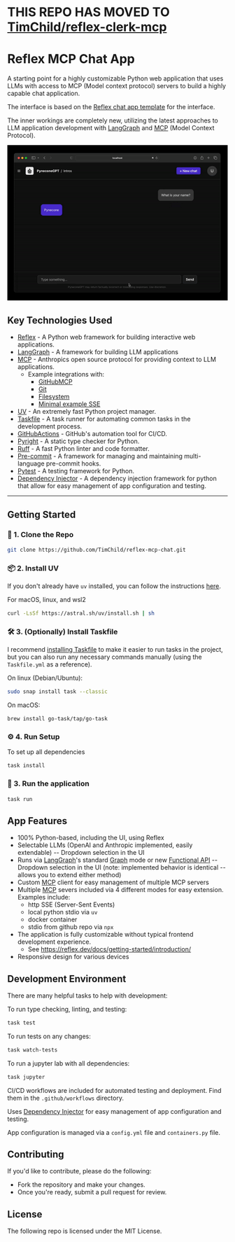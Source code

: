 # THIS REPO HAS MOVED TO [TimChild/reflex-clerk-mcp](https://github.com/TimChild/reflex-clerk-mcp)

# Reflex MCP Chat App

A starting point for a highly customizable Python web application that uses LLMs with access to MCP (Model context protocol) servers to build a highly capable chat application.

The interface is based on the [Reflex chat app template](https://github.com/reflex-dev/reflex-chat) for the interface.

The inner workings are completely new, utilizing the latest approaches to LLM application development with [LangGraph](https://www.langchain.com/langgraph) and [MCP](https://modelcontextprotocol.io/introduction) (Model Context Protocol).

<div align="center">
<img src="./docs/demo.gif" alt="icon"/>
</div>

## Key Technologies Used

- [Reflex](https://reflex.dev/) - A Python web framework for building interactive web applications.
- [LangGraph](https://www.langchain.com/langgraph) - A framework for building LLM applications
- [MCP](https://modelcontextprotocol.io/introduction) - Anthropics open source protocol for providing context to LLM applications.
  - Example integrations with:
    - [GitHubMCP](https://github.com/github/github-mcp-server)
    - [Git](https://github.com/modelcontextprotocol/servers/tree/main/src/git)
    - [Filesystem](https://github.com/modelcontextprotocol/servers/tree/main/src/filesystem)
    - [Minimal example SSE](https://github.com/timchild/test-mcp-server)
- [UV](https://docs.astral.sh/uv/) - An extremely fast Python project manager.
- [Taskfile](https://taskfile.dev/) - A task runner for automating common tasks in the development process.
- [GitHubActions](https://github.com/features/actions) - GitHub's automation tool for CI/CD.
- [Pyright](https://microsoft.github.io/pyright/#/) - A static type checker for Python.
- [Ruff](https://docs.astral.sh/ruff/) - A fast Python linter and code formatter.
- [Pre-commit](https://pre-commit.com/) - A framework for managing and maintaining multi-language pre-commit hooks.
- [Pytest](https://docs.pytest.org/en/latest/) - A testing framework for Python.
- [Dependency Injector](https://python-dependency-injector.ets-labs.org/) - A dependency injection framework for python that allow for easy management of app configuration and testing.

---

## Getting Started

### 🧬 1. Clone the Repo

```bash
git clone https://github.com/TimChild/reflex-mcp-chat.git
```

### 📦 2. Install UV

If you don't already have `uv` installed, you can follow the instructions [here](https://docs.astral.sh/uv/getting-started/installation/).

For macOS, linux, and wsl2

```bash
curl -LsSf https://astral.sh/uv/install.sh | sh
```

### 🛠️ 3. (Optionally) Install Taskfile

I recommend [installing Taskfile](https://taskfile.dev/installation/) to make it easier to run tasks in the project, but you can also run any necessary commands manually (using the `Taskfile.yml` as a reference).

On linux (Debian/Ubuntu):

```bash
sudo snap install task --classic
```

On macOS:

```bash
brew install go-task/tap/go-task
```

<!-- icon for Run Setup -->

### ⚙️ 4. Run Setup

To set up all dependencies

```bash
task install
```

### 🚀 3. Run the application

```bash
task run
```

## App Features

- 100% Python-based, including the UI, using Reflex
- Selectable LLMs (OpenAI and Anthropic implemented, easily extendable) -- Dropdown selection in the UI
- Runs via [LangGraph](https://www.langchain.com/langgraph)'s standard [Graph](https://langchain-ai.github.io/langgraph/tutorials/introduction/) mode or new [Functional API](https://langchain-ai.github.io/langgraph/concepts/functional_api/) -- Dropdown selection in the UI (note: implemented behavior is identical -- allows you to extend either method)
- Custom [MCP](https://modelcontextprotocol.io/introduction) client for easy management of multiple MCP servers
- Multiple [MCP](https://modelcontextprotocol.io/introduction) severs included via 4 different modes for easy extension. Examples include:
  - http SSE (Server-Sent Events)
  - local python stdio via `uv`
  - docker container
  - stdio from github repo via `npx`
- The application is fully customizable without typical frontend development experience.
  - See https://reflex.dev/docs/getting-started/introduction/
- Responsive design for various devices

## Development Environment

There are many helpful tasks to help with development:

To run type checking, linting, and testing:

```bash
task test
```

To run tests on any changes:

```bash
task watch-tests
```

To run a jupyter lab with all dependencies:

```bash
task jupyter
```

CI/CD workflows are included for automated testing and deployment. Find them in the `.github/workflows` directory.

Uses [Dependency Injector](https://python-dependency-injector.ets-labs.org/) for easy management of app configuration and testing.

App configuration is managed via a `config.yml` file and `containers.py` file.

## Contributing

If you'd like to contribute, please do the following:

- Fork the repository and make your changes.
- Once you're ready, submit a pull request for review.

## License

The following repo is licensed under the MIT License.
